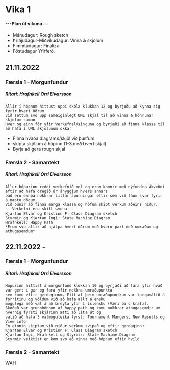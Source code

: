 # Vika 1

#### ---Plan út vikuna---
- Mánudagur: Rough sketch
- Þriðjudagur-Miðvikudagur: Vinna á skjölum
- Fimmtudagur: Finaliza
- Föstudagur Yfirferð.

## 21.11.2022
### Færsla 1 - Morgunfundur
##### Ritari: Hrafnkell Orri Elvarsson
```
Allir í hópnum hittust uppí skóla klukkan 12 og byrjuðu að kynna sig fyrir hvert öðrum
við settum svo upp sameiginlegt UML skjal til að vinna á hönnunar skjölum saman
Hver og einn fór yfir Verkefnalýsinguna og byrjaði að finna klassa til að hafa í UML skjölunum okkar
```
- Finna hvaða diagrams/skjöl við þurfum
- skipta skjölum á hópinn (1-3 með hvert skjal)
- Byrja að gera rough skjal


### Færsla 2 - Samantekt
##### Ritari: Hrafnkell Orri Elvarsson
```
Allur hópurinn ræddi verkefnið vel og erum komnir með nýfundna ákveðni eftir að hafa dregið úr áhyggjum hvers annars
það eru ennþá nokkrar litlar spurningar eftir sem við fáum svar fyrir á næstu dögum.
Við búnir að finna marga klassa og höfum skipt verkum aðeins niður.
---Verkefni eru skift svona---
Kjartan Elvar og Kristinn F: Class Diagram sketch
Styrmir og Kjartan Ingi: State Machine Diagram
Hrafnkell: Happy Path
*Erum svo allir að hjálpa hvert öðrum með hvern part með umræðum og athugasemdum*
```


## 22.11.2022 - 
### Færsla 1 - Morgunfundur
##### Ritari: Hrafnkell Orri Elvarsson
```
Hópurinn hittist á morgunfund klukkan 10 og byrjaði að fara yfir hvað var gert í gær og fara yfir nokkra umræðupunkta
sem komu eftir gærdeginum. Eitt af þeim umræðupuntkum var tungumálið á forritinu og völdum við að hafa allt á ensku 
mögulega með val á að breyta yfir í íslensku (Væri þá c krafa).
Skoðað var grunnhönnun af happy path og komu nokkrar athugasemdir um hvernig fyrsti skjárinn ætti að líta út og 
valið að hafa 3 valmöguleika fyrst: Tournament Mangers, New Results og View info
En einnig skiptum við niður verkum svipað og eftir gærdaginn:
Kjartan Elvar og Kristinn F: Class Diagram sketch
Kjartan Ingi, Hrafnkell og Styrmir: State Machine Diagram
Styrmir veiktist en kom svo að vinna með hópnum eftir hvíld
```

### Færsla 2 - Samantekt
WAH
